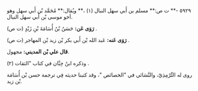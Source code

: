 ٥٩٢٩ -** ت ص:** مسلم بن أَبي سهل النبال (١) ،** ويُقال:** مُحَمَّد بْن أَبي سهل وهو أخو موسى بْن أَبي سهل النبال.

**رَوَى عَن:** حَسَنُ بْنُ أُسَامَةَ بْنِ زَيْدٍ (ت ص) .

**رَوَى عَنه:** عَبد الله بْن أَبي بكر بْن زيد بْن المهاجر (ت ص) .

**قال علي بْن المديني:** مجهول.

وذكره ابنُ حِبَّان في كتاب "الثقات (٢) .

روى له التِّرْمِذِيّ، والنَّسَائي في "الخصائص "، وقد كتبنا حديثه فِي ترجمة حسن بْن أُسَامَة بْن زيد.